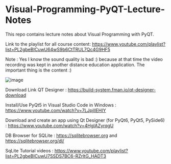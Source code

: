 # Visual-Programming-PyQT-Lecture-Notes
This repo contains lecture notes about Visual Programming with PyQT.

Link to the playlist for all course content: https://www.youtube.com/playlist?list=PL2gbeBICuwU64wS9b6CtTRUL7Qc4G9HF5

Note : Yes I know the sound quality is bad :) because at that time the video recording was kept in another distance education application. The important thing is the content :) 

![image](https://github.com/user-attachments/assets/b6a25ad7-b4be-4f27-8de0-afcc7e7307a7)


Download Link QT Designer : https://build-system.fman.io/qt-designer-download

Install/Use PyQt5 in Visual Studio Code in Windows : https://www.youtube.com/watch?v=7LJpjIlEHIY

Download and create an app using Qt Designer (for PyQt6, PyQt5, PySide6) : https://www.youtube.com/watch?v=4HgIAZyrqgU

DB Browser for SQLite : https://sqlitebrowser.org and https://sqlitebrowser.org/dl/

SqLite Tutorial videos : https://www.youtube.com/playlist?list=PL2gbeBICuwU7SSDS7BC6-RZrltG_HADT3
